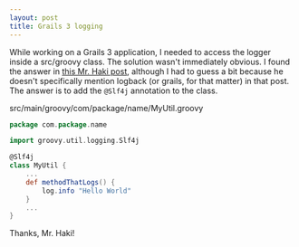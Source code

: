 ```yaml
---
layout: post
title: Grails 3 logging
---
```


While working on a Grails 3 application, I needed to access the logger inside a src/groovy class. The solution wasn't immediately obvious. I found the answer in [this Mr. Haki post](http://mrhaki.blogspot.com/2011/04/groovy-goodness-inject-logging-using.html), although I had to guess a bit because he doesn't specifically mention logback (or grails, for that matter) in that post. The answer is to add the `@Slf4j` annotation to the class.

src/main/groovy/com/package/name/MyUtil.groovy

```groovy
package com.package.name

import groovy.util.logging.Slf4j

@Slf4j
class MyUtil {
    ...
    def methodThatLogs() {
        log.info "Hello World"
    }
    ...
}
```

Thanks, Mr. Haki!